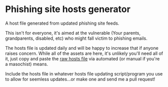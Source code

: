 # Phishing site hosts generator
A host file generated from updated phishing site feeds.

This isn't for everyone, it's aimed at the vulnerable (Your parents, grandparents, disabled, etc) who might fall victim to phishing emails.

The hosts file is updated daily and will be happy to increase that if anyone raises concern. While all of the assets are here, it's unlikely you'll need all of it, just copy and paste the [raw hosts file](https://raw.githubusercontent.com/Oweoqi/phishing_hosts/master/hosts) via automated (or manual if you're a masochist) means.

Include the hosts file in whatever hosts file updating script/program you use to allow for seemless updates...or make one and send me a pull request!
